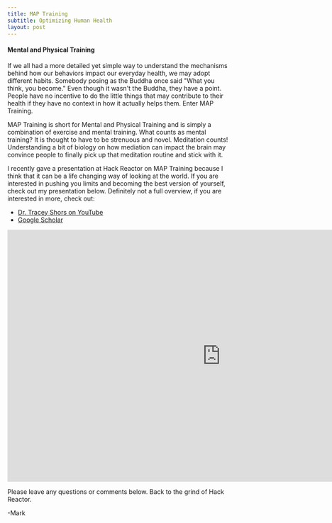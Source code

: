 ```yaml
---
title: MAP Training
subtitle: Optimizing Human Health
layout: post
---
```

#### Mental and Physical Training 

If we all had a more detailed yet simple way to understand the mechanisms
behind how our behaviors impact our everyday health, we may adopt different habits.
Somebody posing as the Buddha once said "What you think, you become."
Even though it wasn't the Buddha, they have a point. People have no incentive to do
the little things that may contribute to their health if they have no context in how
it actually helps them. Enter MAP Training.

MAP Training is short for Mental and Physical Training and is simply a combination of exercise
and mental training.  What counts as mental training? It is thought to have to be strenuous and novel.
Meditation counts! Understanding a bit of biology on how mediation can impact the brain may convince people
to finally pick up that meditation routine and stick with it.

I recently gave a presentation at Hack Reactor on MAP Training
because I think that it can be a life changing way of looking at the world.
If you are interested in pushing you limits and becoming the best version of yourself,
check out my presentation below. Definitely not a full overview, if you are interested in more, check out:
* [Dr. Tracey Shors on YouTube](https://www.youtube.com/watch?v=N-0ResrTovg)
* [Google Scholar](https://scholar.google.com/scholar?hl=en&q=map+training)  

<iframe src="https://docs.google.com/presentation/d/1fHto1deWmwljLI7tu2Bmrn5l3k6TVC4K6NCvmVQ1XwY/embed?start=false&loop=false&delayms=5000" frameborder="0" width="960" height="569" allowfullscreen="true" mozallowfullscreen="true" webkitallowfullscreen="true"> </iframe>

Please leave any questions or comments below. Back to the grind of Hack Reactor.

-Mark

